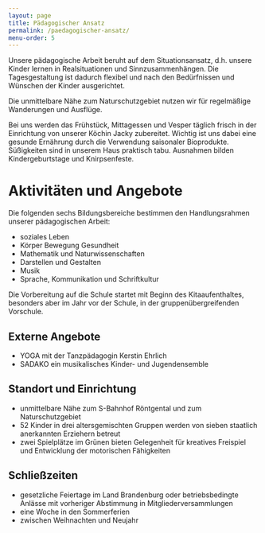 ```yaml
---
layout: page
title: Pädagogischer Ansatz
permalink: /paedagogischer-ansatz/
menu-order: 5
---
```

Unsere pädagogische Arbeit beruht auf dem Situationsansatz, d.h. unsere Kinder lernen in Realsituationen und Sinnzusammenhängen. Die Tagesgestaltung ist dadurch flexibel und nach den Bedürfnissen und Wünschen der Kinder ausgerichtet.

Die unmittelbare Nähe zum Naturschutzgebiet nutzen wir für regelmäßige Wanderungen und Ausflüge.

Bei uns werden das Frühstück, Mittagessen und Vesper täglich frisch in der Einrichtung von unserer Köchin Jacky zubereitet. Wichtig ist uns dabei eine gesunde Ernährung durch die Verwendung saisonaler Bioprodukte. Süßigkeiten sind in unserem Haus praktisch tabu. Ausnahmen bilden Kindergeburtstage und Knirpsenfeste.

# Aktivitäten und Angebote

Die folgenden sechs Bildungsbereiche bestimmen den Handlungsrahmen unserer pädagogischen Arbeit:

* soziales Leben
* Körper Bewegung Gesundheit
* Mathematik und Naturwissenschaften
* Darstellen und Gestalten
* Musik
* Sprache, Kommunikation und Schriftkultur

Die Vorbereitung auf die Schule startet mit Beginn des Kitaaufenthaltes, besonders aber im Jahr vor der Schule, in der gruppenübergreifenden Vorschule.

## Externe Angebote

* YOGA mit der Tanzpädagogin Kerstin Ehrlich
* SADAKO ein musikalisches Kinder- und Jugendensemble

## Standort und Einrichtung

* unmittelbare Nähe zum S-Bahnhof Röntgental und zum Naturschutzgebiet
* 52 Kinder in drei altersgemischten Gruppen werden von sieben
  staatlich anerkannten Erziehern betreut
* zwei Spielplätze im Grünen bieten Gelegenheit für kreatives
  Freispiel und Entwicklung der motorischen Fähigkeiten

## Schließzeiten

* gesetzliche Feiertage im Land Brandenburg oder betriebsbedingte Anlässe mit vorheriger Abstimmung in Mitgliederversammlungen
* eine Woche in den Sommerferien
* zwischen Weihnachten und Neujahr
